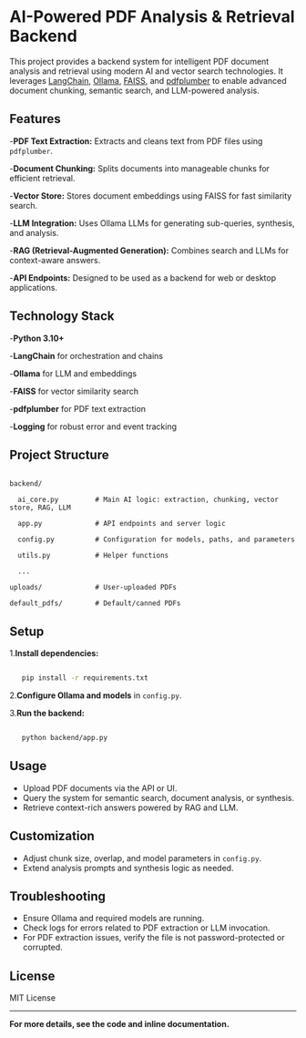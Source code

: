 # AI-Powered PDF Analysis & Retrieval Backend

This project provides a backend system for intelligent PDF document analysis and retrieval using modern AI and vector search technologies. It leverages [LangChain](https://python.langchain.com/), [Ollama](https://ollama.com/), [FAISS](https://github.com/facebookresearch/faiss), and [pdfplumber](https://github.com/jsvine/pdfplumber) to enable advanced document chunking, semantic search, and LLM-powered analysis.

## Features

-**PDF Text Extraction:** Extracts and cleans text from PDF files using `pdfplumber`.

-**Document Chunking:** Splits documents into manageable chunks for efficient retrieval.

-**Vector Store:** Stores document embeddings using FAISS for fast similarity search.

-**LLM Integration:** Uses Ollama LLMs for generating sub-queries, synthesis, and analysis.

-**RAG (Retrieval-Augmented Generation):** Combines search and LLMs for context-aware answers.

-**API Endpoints:** Designed to be used as a backend for web or desktop applications.

## Technology Stack

-**Python 3.10+**

-**LangChain** for orchestration and chains

-**Ollama** for LLM and embeddings

-**FAISS** for vector similarity search

-**pdfplumber** for PDF text extraction

-**Logging** for robust error and event tracking

## Project Structure

```

backend/

  ai_core.py         # Main AI logic: extraction, chunking, vector store, RAG, LLM

  app.py             # API endpoints and server logic

  config.py          # Configuration for models, paths, and parameters

  utils.py           # Helper functions

  ...

uploads/             # User-uploaded PDFs

default_pdfs/        # Default/canned PDFs

```

## Setup

1.**Install dependencies:**

```bash

   pip install -r requirements.txt

```

2.**Configure Ollama and models** in `config.py`.

3.**Run the backend:**

```bash

   python backend/app.py

```

## Usage

- Upload PDF documents via the API or UI.
- Query the system for semantic search, document analysis, or synthesis.
- Retrieve context-rich answers powered by RAG and LLM.

## Customization

- Adjust chunk size, overlap, and model parameters in `config.py`.
- Extend analysis prompts and synthesis logic as needed.

## Troubleshooting

- Ensure Ollama and required models are running.
- Check logs for errors related to PDF extraction or LLM invocation.
- For PDF extraction issues, verify the file is not password-protected or corrupted.

## License

MIT License

---

**For more details, see the code and inline documentation.**

